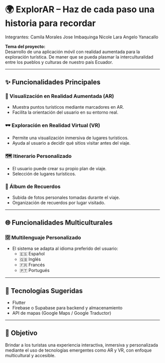 # 🌍 ExplorAR – Haz de cada paso una historia para recordar
Integrantes:
Camila Morales
Jose Imbaquinga
Nicole Lara
Angelo Yanacallo

**Tema del proyecto:**  
Desarrollo de una aplicación móvil con realidad aumentada para la exploración turística. De maner que se pueda plasmar la interculturalidad entre los pueblos y culturas de nuestro país Ecuador.

---

## ✨ Funcionalidades Principales

### 🧭 Visualización en Realidad Aumentada (AR)
- Muestra puntos turísticos mediante marcadores en AR.
- Facilita la orientación del usuario en su entorno real.

### 🕶️ Exploración en Realidad Virtual (VR)
- Permite una visualización inmersiva de lugares turísticos.
- Ayuda al usuario a decidir qué sitios visitar antes del viaje.

### 🗺️ Itinerario Personalizado
- El usuario puede crear su propio plan de viaje.
- Selección de lugares turísticos.

### 📸 Álbum de Recuerdos
- Subida de fotos personales tomadas durante el viaje.
- Organización de recuerdos por lugar visitado.

---

## 🌐 Funcionalidades Multiculturales

### 🈳 Multilenguaje Personalizado
- El sistema se adapta al idioma preferido del usuario:
  - 🇪🇸 Español
  - 🇬🇧 Inglés
  - 🇫🇷 Francés
  - 🇵🇹 Portugués

---

## 📱 Tecnologías Sugeridas


- Flutter 
- Firebase o Supabase para backend y almacenamiento
- API de mapas (Google Maps / Google Traductor)

---

## 🚀 Objetivo

Brindar a los turistas una experiencia interactiva, inmersiva y personalizada mediante el uso de tecnologías emergentes como AR y VR, con enfoque multicultural y accesible.

